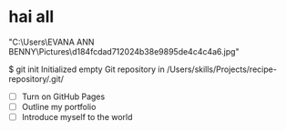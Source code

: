 # hai all
"C:\Users\EVANA ANN BENNY\Pictures\d184fcdad712024b38e9895de4c4c4a6.jpg"

$ git init
Initialized empty Git repository in /Users/skills/Projects/recipe-repository/.git/


- [ ] Turn on GitHub Pages
- [ ] Outline my portfolio
- [ ] Introduce myself to the world
